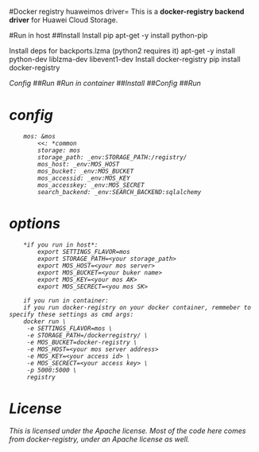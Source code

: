 #Docker registry huaweimos driver=
This is a **docker-registry backend driver** for Huawei Cloud Storage.

#Run in host
##Install
Install pip
apt-get -y install python-pip

Install deps for backports.lzma (python2 requires it)
apt-get -y install python-dev liblzma-dev libevent1-dev
Install docker-registry
pip install docker-registry

<i class="icon-cog">Config
##Run
#Run in container
##Install
##Config
##Run



config
=========
        mos: &mos
            <<: *common 
            storage: mos
            storage_path: _env:STORAGE_PATH:/registry/
            mos_host: _env:MOS_HOST
            mos_bucket: _env:MOS_BUCKET
            mos_accessid: _env:MOS_KEY
            mos_accesskey: _env:MOS_SECRET
            search_backend: _env:SEARCH_BACKEND:sqlalchemy
    
options
=========
        *if you run in host*:
            export SETTINGS_FLAVOR=mos
            export STORAGE_PATH=<your storage_path>
            export MOS_HOST=<your mos server>
            export MOS_BUCKET=<your buker name>
            export MOS_KEY=<your mos AK>
            export MOS_SECRECT=<you mos SK>

        if you run in container:
        if you run docker-registry on your docker container, remmeber to specify these settings as cmd args:
        docker run \
         -e SETTINGS_FLAVOR=mos \
         -e STORAGE_PATH=/dockerregistry/ \
         -e MOS_BUCKET=docker-registry \
         -e MOS_HOST=<your mos server address>
         -e MOS_KEY=<your access id> \
         -e MOS_SECRECT=<your access key> \
         -p 5000:5000 \
         registry
    
License
=========
This is licensed under the Apache license. Most of the code here comes from docker-registry, under an Apache license as well.
    
